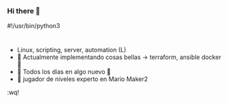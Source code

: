 ### Hi there 👋

#!/usr/bin/python3
# 
<!--
**abravodeb/abravodeb** is a ✨ _special_ ✨ repository because its `README.md` (this file) appears on your GitHub profile.
-->

- Linux, scripting, server, automation (L)
- 🔭 Actualmente implementando cosas bellas -> terraform, ansible docker 🐳
- 💬 Todos los días en algo nuevo 🤖 
- 👾 jugador de niveles experto en Mario Maker2

:wq!

